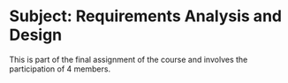 # Subject: Requirements Analysis and Design
This is part of the final assignment of the course and involves the participation of 4 members.
